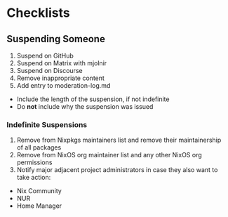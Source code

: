 # Checklists

## Suspending Someone

1. Suspend on GitHub
2. Suspend on Matrix with mjolnir
3. Suspend on Discourse
4. Remove inappropriate content
5. Add entry to moderation-log.md
  - Include the length of the suspension, if not indefinite
  - Do __not__ include why the suspension was issued

### Indefinite Suspensions

1. Remove from Nixpkgs maintainers list and remove their maintainership of all packages
2. Remove from NixOS org maintainer list and any other NixOS org permissions
3. Notify major adjacent project administrators in case they also want to take action:
  - Nix Community
  - NUR
  - Home Manager
